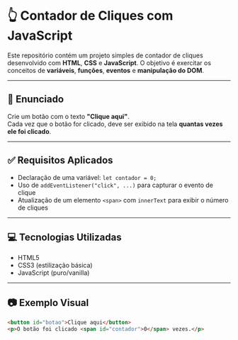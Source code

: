 # 👆 Contador de Cliques com JavaScript

Este repositório contém um projeto simples de contador de cliques desenvolvido com **HTML**, **CSS** e **JavaScript**. O objetivo é exercitar os conceitos de **variáveis**, **funções**, **eventos** e **manipulação do DOM**.

---

## 📄 Enunciado

Crie um botão com o texto **"Clique aqui"**.  
Cada vez que o botão for clicado, deve ser exibido na tela **quantas vezes ele foi clicado**.

---

## ✅ Requisitos Aplicados

- Declaração de uma variável: `let contador = 0;`
- Uso de `addEventListener("click", ...)` para capturar o evento de clique
- Atualização de um elemento `<span>` com `innerText` para exibir o número de cliques

---

## 💻 Tecnologias Utilizadas

- HTML5
- CSS3 (estilização básica)
- JavaScript (puro/vanilla)

---

## 📷 Exemplo Visual

```html
<button id="botao">Clique aqui</button>
<p>O botão foi clicado <span id="contador">0</span> vezes.</p>
